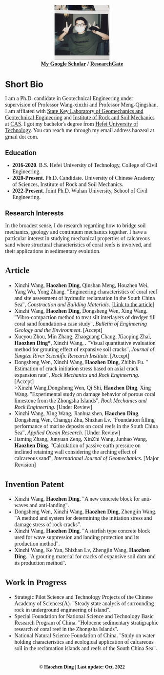 <head>
		<meta charset="utf-8">
	</head>
<body>
		<div align="center">
			<img src="头像.jpg" height="180px" width="180px "/>
        <br><strong><font face="Segoe UI Semibold" size="4"><a href="https://scholar.google.com/citations?user=_UgQOOIAAAAJ&hl=zh-CN/">My Google Scholar</a> / <a href="https://www.researchgate.net/profile/Haozhen-Ding-2/">ResearchGate</a></font></strong><br>
		</div>
</body> 

<h1>Short Bio</h1>
<p><font face="Segoe UI Semibold" size="4">I am a Ph.D. candidate in Geotechnical Engineering under supervision of Professor Wang-xinzhi and Professor Meng-Qingshan. I am affliated with <a href="http://www.sklgme.org/">State Key Laboratory of Geomechanics and Geotechnical Engineering</a> and <a href="http://www.whrsm.ac.cn/">Institute of Rock and Soil Mechanics</a> at <a href="http://www.cas.ac.cn/">CAS</a>. I got my bachelor's degree from <a href="https://www.hfut.edu.cn/">Hefei University of Technology</a>. You can reach me through my email address haozeal at gmail dot com.</font></p>

<h2><strong>Education</strong></h2>
<ul><li><font face="Segoe UI Semibold" size="4"><b>2016-2020</b>. B.S. Hefei University of Technology, College of Civil Engineering.</font></li>
<li><b><font face="Segoe UI Semibold" size="4">2020-Present</b>. Ph.D. Candidate. University of Chinese Academy of Sciences, Institute of Rock and Soil Mechanics.</font></li>
<li><b><font face="Segoe UI Semibold" size="4">2022-Present</b>. Joint Ph.D. Wuhan University, School of Civil Engineering.</font></li></ul>

<h2><strong>Research Interests</strong></h2>
<p><font face="Segoe UI Semibold" size="4">In the broadest sense, I do research regarding how to bridge soil mechanics, geology and continuum mechanics together. I have a particular interest in studying mechanical properties of calcareous sand where structural characteristics of coral reefs is involved, and their applications in sedimentary evolution.&nbsp;</p>

<h2><strong>Article</strong></h2>
<ul><li><font face="Segoe UI Semibold" size="4">Xinzhi Wang, <b>Haozhen Ding</b>, Qinshan Meng, Houzhen Wei, Yang Wu, Yong Zhang. "Engineering characteristics of coral reef and site assessment of hydraulic reclamation in the South China Sea",&nbsp;<em>Construction and Building Materials</em>. [<a href="https://www.sciencedirect.com/science/article/abs/pii/S0950061821020225">Link to the article</a>]</font></li> 
<li><font face="Segoe UI Semibold" size="4">Xinzhi Wang, <b>Haozhen Ding</b>, Dongsheng Wen, Xing Wang. "Vibro-compaction method to treat silt interlayers of dredger fill coral sand foundation-a case study",&nbsp;<em>Bulletin of Engineering Geology and the Environment</em>. [Accept] </font></li>
<li><font face="Segoe UI Semibold" size="4">Xueyou Zhou, Min Zhang, Zhaoguang Chang, Xiaoping Zhai, <b>Haozhen Ding*</b>, Xinzhi Wang, . "Visual quantitative evaluation method for grouting effect of expansive soil cracks",&nbsp;<em>Journal of Yangtze River Scientific Research Institute</em>. [Accept] </font></li>
<li><font face="Segoe UI Semibold" size="4">Dongsheng Wen, Xinzhi Wang, <b>Haozhen Ding</b>, Zhibin Fu. " Estimation of crack initiation stress based on axial crack expansion rate",&nbsp;<em>Rock Mechanics and Rock Engineering</em>. [Accept]</font></li>
<li<font face="Segoe UI Semibold" size="4">>Xinzhi Wang,Dongsheng Wen, Qi Shi, <b>Haozhen Ding</b>, Xing Wang. "Experimental study on damage behavior of porous coral limestone from the Zhongsha Islands",&nbsp;<em>Rock Mechanics and Rock Engineering</em>. [Under Review]</li>
<li><font face="Segoe UI Semibold" size="4">Xinzhi Wang, Xing Wang, Jianhua shen, <b>Haozhen Ding</b>, Dongsheng Wen, Changqi Zhu, Shizhan Lv. "Foundation filling performance of marine deposits on coral reefs in the South China Sea",&nbsp;<em>Applied Ocean Research</em>. [Under Review] </li>
<li><font face="Segoe UI Semibold" size="4">Jiaming Zhang, Junyuan Zeng, XinZhi Wang, Junhao Wang, <b>Haozhen Ding</b>. "Calculation of passive earth pressure on inclined retaining wall considering the arching effect of calcareous sand",&nbsp;<em>International Journal of Geomechanics</em>. [Major Revision]</font></li></ul>

<h2><strong>Invention Patent</strong></h2> 
<ul><li><font face="Segoe UI Semibold" size="4">Xinzhi Wang,&nbsp;<b>Haozhen Ding</b>. "A new concrete block for anti-waves and anti-landing".&nbsp;</font></li>
<li><font face="Segoe UI Semibold" size="4">Dongsheng Wen, Xinzhi Wang,&nbsp;<b>Haozhen Ding</b>, Zhengjin Wang. "A method and system for determining the initiation stress and damage stress of rock cracks".&nbsp;</font></li>
<li><font face="Segoe UI Semibold" size="4">Xinzhi Wang,&nbsp;<b>Haozhen Ding</b>. "A starfish type concrete block used for wave suppression and landing protection and its production method".&nbsp;</font></li>
<li><font face="Segoe UI Semibold" size="4">Xinzhi Wang, Ke Yan, Shizhan Lv, Zhengjin Wang,&nbsp;<b>Haozhen Ding</b>. "A grouting material for cracks of expansive soil dam and its production method".&nbsp;</font></li></ul>

<h2><strong>Work in Progress</strong></h2>
<ul><li><font face="Segoe UI Semibold" size="4">Strategic Pilot Science and Technology Projects of the Chinese Academy of Sciences(A). "Steady state analysis of surrounding rock in underground engineering of island".&nbsp;</font></li>
<li><font face="Segoe UI Semibold" size="4">Special Foundation for National Science and Technology Basic Research Program of China. "Holocene sedimentary stratigraphic research of coral reef in the Zhongsha Islands".&nbsp;</font></li>
<li><font face="Segoe UI Semibold" size="4">National Natural Science Foundation of China. "Study on water holding characteristics and ecological application of calcareous soil in the reclamation islands and reefs of the South China Sea".&nbsp;</font></li></ul>


<body>
		<div align="center">
        <br><strong><font face="Segoe UI Semibold" size="3">© Haozhen Ding | Last update: Oct. 2022 </font></strong>
		</div>
</body>   
